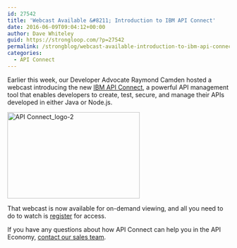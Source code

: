 ```yaml
---
id: 27542
title: 'Webcast Available &#8211; Introduction to IBM API Connect'
date: 2016-06-09T09:04:12+00:00
author: Dave Whiteley
guid: https://strongloop.com/?p=27542
permalink: /strongblog/webcast-available-introduction-to-ibm-api-connect/
categories:
  - API Connect
---
```

Earlier this week, our  <span class="message_body">Developer Advocate</span> Raymond Camden hosted a webcast introducing the new [IBM API Connect](http://www-03.ibm.com/software/products/en/api-connect), a powerful API management tool that enables developers to create, test, secure, and manage their APIs developed in either Java or Node.js.  <!--more-->

[<img class="aligncenter size-medium wp-image-26973" src="{{site.url}}/blog-assets/2016/03/API-Connect_logo-2-e1457953111945-300x196.png" alt="API Connect_logo-2" width="300" height="196"  />]({{site.url}}/blog-assets/2016/03/API-Connect_logo-2-e1457953111945.png)

That webcast is now available for on-demand viewing, and all you need to do to watch is [register](https://engage.vevent.com/index.jsp?eid=556&seid=85031) for access.

If you have any questions about how API Connect can help you in the API Economy, [contact our sales team](mailto:reachsl@us.ibm.com).